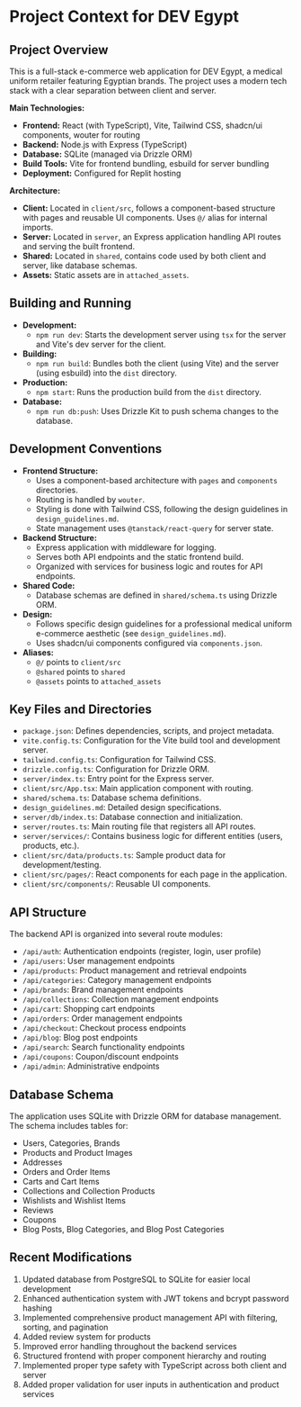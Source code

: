# Project Context for DEV Egypt

## Project Overview

This is a full-stack e-commerce web application for DEV Egypt, a medical uniform retailer featuring Egyptian brands. The project uses a modern tech stack with a clear separation between client and server.

**Main Technologies:**
*   **Frontend:** React (with TypeScript), Vite, Tailwind CSS, shadcn/ui components, wouter for routing
*   **Backend:** Node.js with Express (TypeScript)
*   **Database:** SQLite (managed via Drizzle ORM)
*   **Build Tools:** Vite for frontend bundling, esbuild for server bundling
*   **Deployment:** Configured for Replit hosting

**Architecture:**
*   **Client:** Located in `client/src`, follows a component-based structure with pages and reusable UI components. Uses `@/` alias for internal imports.
*   **Server:** Located in `server`, an Express application handling API routes and serving the built frontend.
*   **Shared:** Located in `shared`, contains code used by both client and server, like database schemas.
*   **Assets:** Static assets are in `attached_assets`.

## Building and Running

*   **Development:**
    *   `npm run dev`: Starts the development server using `tsx` for the server and Vite's dev server for the client.
*   **Building:**
    *   `npm run build`: Bundles both the client (using Vite) and the server (using esbuild) into the `dist` directory.
*   **Production:**
    *   `npm start`: Runs the production build from the `dist` directory.
*   **Database:**
    *   `npm run db:push`: Uses Drizzle Kit to push schema changes to the database.

## Development Conventions

*   **Frontend Structure:**
    *   Uses a component-based architecture with `pages` and `components` directories.
    *   Routing is handled by `wouter`.
    *   Styling is done with Tailwind CSS, following the design guidelines in `design_guidelines.md`.
    *   State management uses `@tanstack/react-query` for server state.
*   **Backend Structure:**
    *   Express application with middleware for logging.
    *   Serves both API endpoints and the static frontend build.
    *   Organized with services for business logic and routes for API endpoints.
*   **Shared Code:**
    *   Database schemas are defined in `shared/schema.ts` using Drizzle ORM.
*   **Design:**
    *   Follows specific design guidelines for a professional medical uniform e-commerce aesthetic (see `design_guidelines.md`).
    *   Uses shadcn/ui components configured via `components.json`.
*   **Aliases:**
    *   `@/` points to `client/src`
    *   `@shared` points to `shared`
    *   `@assets` points to `attached_assets`

## Key Files and Directories

*   `package.json`: Defines dependencies, scripts, and project metadata.
*   `vite.config.ts`: Configuration for the Vite build tool and development server.
*   `tailwind.config.ts`: Configuration for Tailwind CSS.
*   `drizzle.config.ts`: Configuration for Drizzle ORM.
*   `server/index.ts`: Entry point for the Express server.
*   `client/src/App.tsx`: Main application component with routing.
*   `shared/schema.ts`: Database schema definitions.
*   `design_guidelines.md`: Detailed design specifications.
*   `server/db/index.ts`: Database connection and initialization.
*   `server/routes.ts`: Main routing file that registers all API routes.
*   `server/services/`: Contains business logic for different entities (users, products, etc.).
*   `client/src/data/products.ts`: Sample product data for development/testing.
*   `client/src/pages/`: React components for each page in the application.
*   `client/src/components/`: Reusable UI components.

## API Structure

The backend API is organized into several route modules:

*   `/api/auth`: Authentication endpoints (register, login, user profile)
*   `/api/users`: User management endpoints
*   `/api/products`: Product management and retrieval endpoints
*   `/api/categories`: Category management endpoints
*   `/api/brands`: Brand management endpoints
*   `/api/collections`: Collection management endpoints
*   `/api/cart`: Shopping cart endpoints
*   `/api/orders`: Order management endpoints
*   `/api/checkout`: Checkout process endpoints
*   `/api/blog`: Blog post endpoints
*   `/api/search`: Search functionality endpoints
*   `/api/coupons`: Coupon/discount endpoints
*   `/api/admin`: Administrative endpoints

## Database Schema

The application uses SQLite with Drizzle ORM for database management. The schema includes tables for:
*   Users, Categories, Brands
*   Products and Product Images
*   Addresses
*   Orders and Order Items
*   Carts and Cart Items
*   Collections and Collection Products
*   Wishlists and Wishlist Items
*   Reviews
*   Coupons
*   Blog Posts, Blog Categories, and Blog Post Categories

## Recent Modifications

1. Updated database from PostgreSQL to SQLite for easier local development
2. Enhanced authentication system with JWT tokens and bcrypt password hashing
3. Implemented comprehensive product management API with filtering, sorting, and pagination
4. Added review system for products
5. Improved error handling throughout the backend services
6. Structured frontend with proper component hierarchy and routing
7. Implemented proper type safety with TypeScript across both client and server
8. Added proper validation for user inputs in authentication and product services